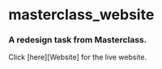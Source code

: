 # masterclass_website
<h3>A redesign task from Masterclass.</h3> 
<p>Click [here][Website] for the live website.</p>


[Website]: nimble-otter-1637be.netlify.app
